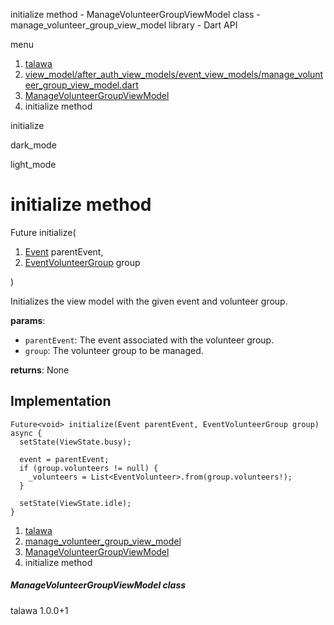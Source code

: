 




initialize method - ManageVolunteerGroupViewModel class - manage\_volunteer\_group\_view\_model library - Dart API







menu

1. [talawa](../../index.html)
2. [view\_model/after\_auth\_view\_models/event\_view\_models/manage\_volunteer\_group\_view\_model.dart](../../view_model_after_auth_view_models_event_view_models_manage_volunteer_group_view_model/view_model_after_auth_view_models_event_view_models_manage_volunteer_group_view_model-library.html)
3. [ManageVolunteerGroupViewModel](../../view_model_after_auth_view_models_event_view_models_manage_volunteer_group_view_model/ManageVolunteerGroupViewModel-class.html)
4. initialize method

initialize


dark\_mode

light\_mode




# initialize method


Future<void>
initialize(

1. [Event](../../models_events_event_model/Event-class.html) parentEvent,
2. [EventVolunteerGroup](../../models_events_event_volunteer_group/EventVolunteerGroup-class.html) group

)

Initializes the view model with the given event and volunteer group.

**params**:

* `parentEvent`: The event associated with the volunteer group.
* `group`: The volunteer group to be managed.

**returns**:
None


## Implementation

```
Future<void> initialize(Event parentEvent, EventVolunteerGroup group) async {
  setState(ViewState.busy);

  event = parentEvent;
  if (group.volunteers != null) {
    _volunteers = List<EventVolunteer>.from(group.volunteers!);
  }

  setState(ViewState.idle);
}
```

 


1. [talawa](../../index.html)
2. [manage\_volunteer\_group\_view\_model](../../view_model_after_auth_view_models_event_view_models_manage_volunteer_group_view_model/view_model_after_auth_view_models_event_view_models_manage_volunteer_group_view_model-library.html)
3. [ManageVolunteerGroupViewModel](../../view_model_after_auth_view_models_event_view_models_manage_volunteer_group_view_model/ManageVolunteerGroupViewModel-class.html)
4. initialize method

##### ManageVolunteerGroupViewModel class





talawa
1.0.0+1






